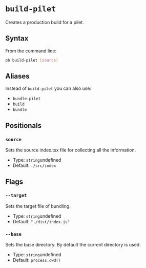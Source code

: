# `build-pilet`

<!--start:auto-generated-->

Creates a production build for a pilet.

## Syntax

From the command line:

```sh
pb build-pilet [source]
```

## Aliases

Instead of `build-pilet` you can also use:

- `bundle-pilet`
- `build`
- `bundle`

## Positionals

### `source`

Sets the source index.tsx file for collecting all the information.

- Type: `string`undefined
- Default: `./src/index`

## Flags

### `--target`

Sets the target file of bundling.

- Type: `string`undefined
- Default: `"./dist/index.js"`

### `--base`

Sets the base directory. By default the current directory is used.

- Type: `string`undefined
- Default: `process.cwd()`

<!--end:auto-generated-->
